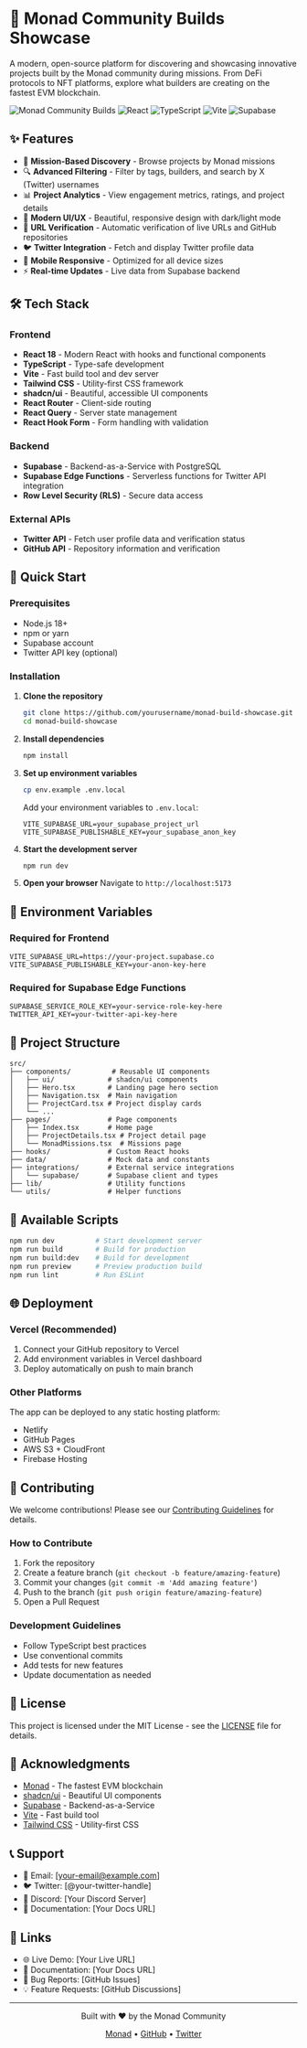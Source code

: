 # 🚀 Monad Community Builds Showcase

A modern, open-source platform for discovering and showcasing innovative projects built by the Monad community during missions. From DeFi protocols to NFT platforms, explore what builders are creating on the fastest EVM blockchain.

![Monad Community Builds](https://img.shields.io/badge/Monad-Community%20Builds-blue?style=for-the-badge&logo=ethereum)
![React](https://img.shields.io/badge/React-18.3.1-blue?style=for-the-badge&logo=react)
![TypeScript](https://img.shields.io/badge/TypeScript-5.8.3-blue?style=for-the-badge&logo=typescript)
![Vite](https://img.shields.io/badge/Vite-5.4.1-purple?style=for-the-badge&logo=vite)
![Supabase](https://img.shields.io/badge/Supabase-2.51.0-green?style=for-the-badge&logo=supabase)

## ✨ Features

- 🎯 **Mission-Based Discovery** - Browse projects by Monad missions
- 🔍 **Advanced Filtering** - Filter by tags, builders, and search by X (Twitter) usernames
- 📊 **Project Analytics** - View engagement metrics, ratings, and project details
- 🎨 **Modern UI/UX** - Beautiful, responsive design with dark/light mode
- 🔗 **URL Verification** - Automatic verification of live URLs and GitHub repositories
- 🐦 **Twitter Integration** - Fetch and display Twitter profile data
- 📱 **Mobile Responsive** - Optimized for all device sizes
- ⚡ **Real-time Updates** - Live data from Supabase backend

## 🛠️ Tech Stack

### Frontend
- **React 18** - Modern React with hooks and functional components
- **TypeScript** - Type-safe development
- **Vite** - Fast build tool and dev server
- **Tailwind CSS** - Utility-first CSS framework
- **shadcn/ui** - Beautiful, accessible UI components
- **React Router** - Client-side routing
- **React Query** - Server state management
- **React Hook Form** - Form handling with validation

### Backend
- **Supabase** - Backend-as-a-Service with PostgreSQL
- **Supabase Edge Functions** - Serverless functions for Twitter API integration
- **Row Level Security (RLS)** - Secure data access

### External APIs
- **Twitter API** - Fetch user profile data and verification status
- **GitHub API** - Repository information and verification

## 🚀 Quick Start

### Prerequisites
- Node.js 18+ 
- npm or yarn
- Supabase account
- Twitter API key (optional)

### Installation

1. **Clone the repository**
   ```bash
   git clone https://github.com/yourusername/monad-build-showcase.git
   cd monad-build-showcase
   ```

2. **Install dependencies**
   ```bash
   npm install
   ```

3. **Set up environment variables**
   ```bash
   cp env.example .env.local
   ```
   
   Add your environment variables to `.env.local`:
   ```env
   VITE_SUPABASE_URL=your_supabase_project_url
   VITE_SUPABASE_PUBLISHABLE_KEY=your_supabase_anon_key
   ```

4. **Start the development server**
   ```bash
   npm run dev
   ```

5. **Open your browser**
   Navigate to `http://localhost:5173`

## 🔧 Environment Variables

### Required for Frontend
```env
VITE_SUPABASE_URL=https://your-project.supabase.co
VITE_SUPABASE_PUBLISHABLE_KEY=your-anon-key-here
```

### Required for Supabase Edge Functions
```env
SUPABASE_SERVICE_ROLE_KEY=your-service-role-key-here
TWITTER_API_KEY=your-twitter-api-key-here
```

## 📁 Project Structure

```
src/
├── components/          # Reusable UI components
│   ├── ui/             # shadcn/ui components
│   ├── Hero.tsx        # Landing page hero section
│   ├── Navigation.tsx  # Main navigation
│   ├── ProjectCard.tsx # Project display cards
│   └── ...
├── pages/              # Page components
│   ├── Index.tsx       # Home page
│   ├── ProjectDetails.tsx # Project detail page
│   └── MonadMissions.tsx  # Missions page
├── hooks/              # Custom React hooks
├── data/               # Mock data and constants
├── integrations/       # External service integrations
│   └── supabase/       # Supabase client and types
├── lib/                # Utility functions
└── utils/              # Helper functions
```

## 🎯 Available Scripts

```bash
npm run dev          # Start development server
npm run build        # Build for production
npm run build:dev    # Build for development
npm run preview      # Preview production build
npm run lint         # Run ESLint
```

## 🌐 Deployment

### Vercel (Recommended)
1. Connect your GitHub repository to Vercel
2. Add environment variables in Vercel dashboard
3. Deploy automatically on push to main branch

### Other Platforms
The app can be deployed to any static hosting platform:
- Netlify
- GitHub Pages
- AWS S3 + CloudFront
- Firebase Hosting

## 🤝 Contributing

We welcome contributions! Please see our [Contributing Guidelines](CONTRIBUTING.md) for details.

### How to Contribute
1. Fork the repository
2. Create a feature branch (`git checkout -b feature/amazing-feature`)
3. Commit your changes (`git commit -m 'Add amazing feature'`)
4. Push to the branch (`git push origin feature/amazing-feature`)
5. Open a Pull Request

### Development Guidelines
- Follow TypeScript best practices
- Use conventional commits
- Add tests for new features
- Update documentation as needed

## 📝 License

This project is licensed under the MIT License - see the [LICENSE](LICENSE) file for details.

## 🙏 Acknowledgments

- [Monad](https://monad.xyz/) - The fastest EVM blockchain
- [shadcn/ui](https://ui.shadcn.com/) - Beautiful UI components
- [Supabase](https://supabase.com/) - Backend-as-a-Service
- [Vite](https://vitejs.dev/) - Fast build tool
- [Tailwind CSS](https://tailwindcss.com/) - Utility-first CSS

## 📞 Support

- 📧 Email: [your-email@example.com]
- 🐦 Twitter: [@your-twitter-handle]
- 💬 Discord: [Your Discord Server]
- 📖 Documentation: [Your Docs URL]

## 🔗 Links

- 🌐 Live Demo: [Your Live URL]
- 📖 Documentation: [Your Docs URL]
- 🐛 Bug Reports: [GitHub Issues]
- 💡 Feature Requests: [GitHub Discussions]

---

<div align="center">
  <p>Built with ❤️ by the Monad Community</p>
  <p>
    <a href="https://monad.xyz">Monad</a> •
    <a href="https://github.com/yourusername/monad-build-showcase">GitHub</a> •
    <a href="https://twitter.com/your-twitter-handle">Twitter</a>
  </p>
</div>
